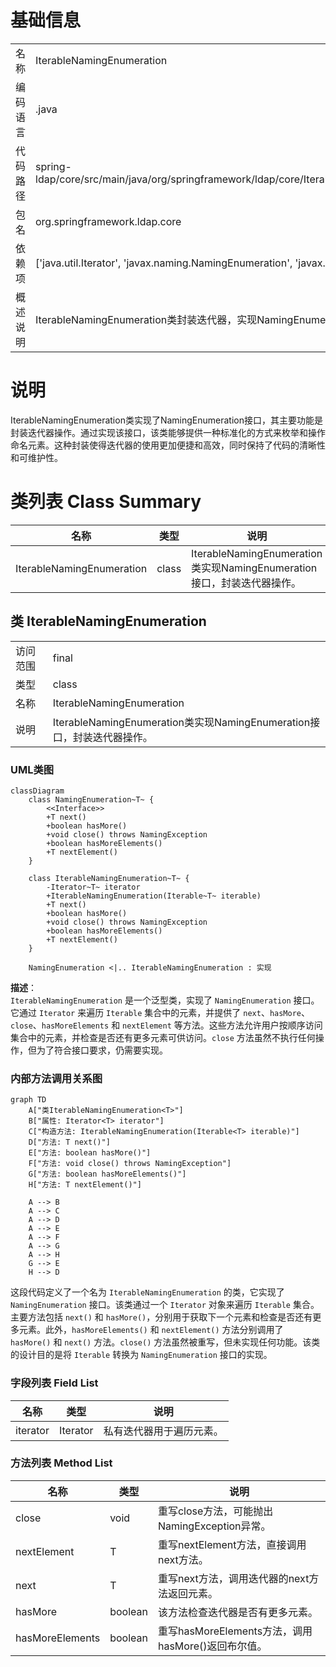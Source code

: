 # 基础信息

|      |      |
|------|------|
| 名称 | IterableNamingEnumeration |
| 编码语言 | .java |
| 代码路径 | spring-ldap/core/src/main/java/org/springframework/ldap/core/IterableNamingEnumeration.java |
| 包名 | org.springframework.ldap.core |
| 依赖项 | ['java.util.Iterator', 'javax.naming.NamingEnumeration', 'javax.naming.NamingException'] |
| 概述说明 | IterableNamingEnumeration类封装迭代器，实现NamingEnumeration接口。 |

# 说明

IterableNamingEnumeration类实现了NamingEnumeration接口，其主要功能是封装迭代器操作。通过实现该接口，该类能够提供一种标准化的方式来枚举和操作命名元素。这种封装使得迭代器的使用更加便捷和高效，同时保持了代码的清晰性和可维护性。

# 类列表 Class Summary

| 名称   | 类型  | 说明 |
|-------|------|-------------|
| IterableNamingEnumeration | class | IterableNamingEnumeration类实现NamingEnumeration接口，封装迭代器操作。 |



## 类 IterableNamingEnumeration

|      |      |
|------|------|
| 访问范围 | final |
| 类型 | class |
| 名称 | IterableNamingEnumeration |
| 说明 | IterableNamingEnumeration类实现NamingEnumeration接口，封装迭代器操作。 |


### UML类图

```mermaid
classDiagram
    class NamingEnumeration~T~ {
        <<Interface>>
        +T next()
        +boolean hasMore()
        +void close() throws NamingException
        +boolean hasMoreElements()
        +T nextElement()
    }

    class IterableNamingEnumeration~T~ {
        -Iterator~T~ iterator
        +IterableNamingEnumeration(Iterable~T~ iterable)
        +T next()
        +boolean hasMore()
        +void close() throws NamingException
        +boolean hasMoreElements()
        +T nextElement()
    }

    NamingEnumeration <|.. IterableNamingEnumeration : 实现
```

**描述**：  
`IterableNamingEnumeration` 是一个泛型类，实现了 `NamingEnumeration` 接口。它通过 `Iterator` 来遍历 `Iterable` 集合中的元素，并提供了 `next`、`hasMore`、`close`、`hasMoreElements` 和 `nextElement` 等方法。这些方法允许用户按顺序访问集合中的元素，并检查是否还有更多元素可供访问。`close` 方法虽然不执行任何操作，但为了符合接口要求，仍需要实现。


### 内部方法调用关系图

```mermaid
graph TD
    A["类IterableNamingEnumeration<T>"]
    B["属性: Iterator<T> iterator"]
    C["构造方法: IterableNamingEnumeration(Iterable<T> iterable)"]
    D["方法: T next()"]
    E["方法: boolean hasMore()"]
    F["方法: void close() throws NamingException"]
    G["方法: boolean hasMoreElements()"]
    H["方法: T nextElement()"]

    A --> B
    A --> C
    A --> D
    A --> E
    A --> F
    A --> G
    A --> H
    G --> E
    H --> D
```

这段代码定义了一个名为 `IterableNamingEnumeration` 的类，它实现了 `NamingEnumeration` 接口。该类通过一个 `Iterator` 对象来遍历 `Iterable` 集合。主要方法包括 `next()` 和 `hasMore()`，分别用于获取下一个元素和检查是否还有更多元素。此外，`hasMoreElements()` 和 `nextElement()` 方法分别调用了 `hasMore()` 和 `next()` 方法。`close()` 方法虽然被重写，但未实现任何功能。该类的设计目的是将 `Iterable` 转换为 `NamingEnumeration` 接口的实现。

### 字段列表 Field List

| 名称  | 类型  | 说明 |
|-------|-------|------|
| iterator | Iterator<T> | 私有迭代器用于遍历元素。 |

### 方法列表 Method List

| 名称  | 类型  | 说明 |
|-------|-------|------|
| close | void | 重写close方法，可能抛出NamingException异常。 |
| nextElement | T | 重写nextElement方法，直接调用next方法。 |
| next | T | 重写next方法，调用迭代器的next方法返回元素。 |
| hasMore | boolean | 该方法检查迭代器是否有更多元素。 |
| hasMoreElements | boolean | 重写hasMoreElements方法，调用hasMore()返回布尔值。 |




